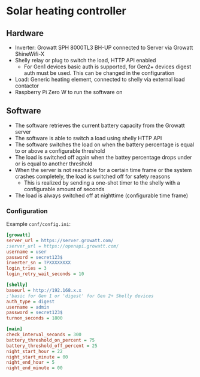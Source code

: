 # Solar heating controller

## Hardware

- Inverter: Growatt SPH 8000TL3 BH-UP connected to Server via Growatt ShineWifi-X
- Shelly relay or plug to switch the load, HTTP API enabled
  - For Gen1 devices basic auth is supported, for Gen2+ devices digest auth must be used. This can be changed in the configuration
- Load: Generic heating element, connected to shelly via external load contactor
- Raspberry Pi Zero W to run the software on
 
## Software

- The software retrieves the current battery capacity from the Growatt server
- The software is able to switch a load using shelly HTTP API
- The software switches the load on when the battery percentage is equal to or above a configurable threshold
- The load is switched off again when the battey percentage drops under or is equal to another threshold
- When the server is not reachable for a certain time frame or the system crashes completely, the load is switched off for safety reasons
  - This is realized by sending a one-shot timer to the shelly with a configurable amount of seconds
- The load is always switched off at nighttime (configurable time frame)

### Configuration

Example `conf/config.ini`:

```ini
[growatt]
server_url = https://server.growatt.com/
;server_url = https://openapi.growatt.com/
username = user
password = secret123$
inverter_sn = TPXXXXXXXX
login_tries = 3
login_retry_wait_seconds = 10

[shelly]
baseurl = http://192.168.x.x
;'basic for Gen 1 or 'digest' for Gen 2+ Shelly devices
auth_type = digest
username = admin
password = secret123$
turnon_seconds = 1800

[main]
check_interval_seconds = 300
battery_threshold_on_percent = 75
battery_threshold_off_percent = 25
night_start_hour = 22
night_start_minute = 00
night_end_hour = 5
night_end_minute = 00
```
